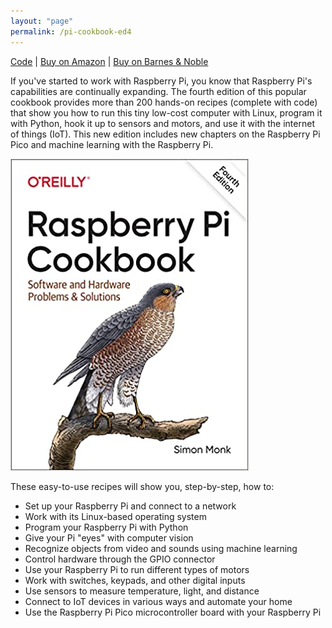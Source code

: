 ```yaml
---
layout: "page"
permalink: /pi-cookbook-ed4
---
```


[Code](https://github.com/simonmonk/raspberrypi_cookbook_ed4) | [Buy on Amazon](https://www.amazon.com/Raspberry-Pi-Cookbook-Software-Solutions-dp-1098130928/dp/1098130928) | [Buy on Barnes & Noble](https://www.barnesandnoble.com/w/raspberry-pi-cookbook-simon-monk/1122833241)


If you've started to work with Raspberry Pi, you know that Raspberry Pi's capabilities are continually expanding. The fourth edition of this popular cookbook provides more than 200 hands-on recipes (complete with code) that show you how to run this tiny low-cost computer with Linux, program it with Python, hook it up to sensors and motors, and use it with the internet of things (IoT). This new edition includes new chapters on the Raspberry Pi Pico and machine learning with the Raspberry Pi.

![cover](/assets/images/cover_pi_cookbook_4.png)

These easy-to-use recipes will show you, step-by-step, how to:

- Set up your Raspberry Pi and connect to a network
- Work with its Linux-based operating system
- Program your Raspberry Pi with Python
- Give your Pi "eyes" with computer vision
- Recognize objects from video and sounds using machine learning
- Control hardware through the GPIO connector
- Use your Raspberry Pi to run different types of motors
- Work with switches, keypads, and other digital inputs
- Use sensors to measure temperature, light, and distance
- Connect to IoT devices in various ways and automate your home
- Use the Raspberry Pi Pico microcontroller board with your Raspberry Pi